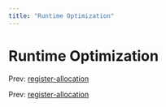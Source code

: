 ```yaml
---
title: "Runtime Optimization"
---
```


# Runtime Optimization

Prev: [register-allocation](register-allocation.md)

Prev: [register-allocation](register-allocation.md)
